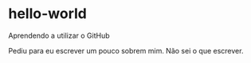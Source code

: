 # hello-world
Aprendendo a utilizar o GitHub

Pediu para eu escrever um pouco sobrem mim. Não sei o que escrever.
